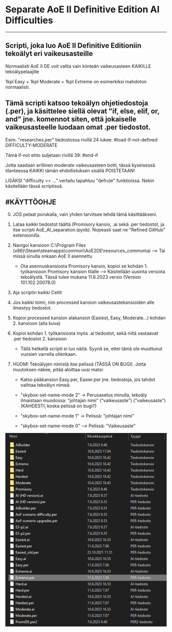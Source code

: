 # Separate AoE II Definitive Edition AI Difficulties
---
## Scripti, joka luo AoE II Definitive Editioniin tekoälyt eri vaikeusasteille

Normaalisti AoE II DE voit valita vain kiinteän vaikeusasteen KAIKILLE tekoälypelaajille

1kpl Easy + 1kpl Moderate + 1kpl Extreme on esimerkiksi mahdoton normaalisti.

## Tämä scripti katsoo tekoälyn ohjetiedostoja (.per), ja käsittelee siellä olevat "if, else, elif, or, and" jne. komennot siten, että jokaiselle vaikeusasteelle luodaan omat .per tiedostot.

Esim. "researches.per" tiedostossa rivillä 24 lukee: #load-if-not-defined DIFFICULTY-MODERATE

Tämä if-not ehto suljetaan rivillä 39: #end-if

Jotta saadaan erillinen moderate vaikeusasteen botti, tässä kyseisessä tilanteessa KAIKKI tämän ehdollistuksen sisällä POISTETAAN!

LISÄKSI "difficulty == ..." vertailu tapahtuu "defrule" funktioissa. Nekin käsitellään tässä scriptissä.

#KÄYTTÖOHJE
---
  0. JOS pelaat porukalla, vain yhden tarvitsee tehdä tämä käsittääkseni.

  1. Lataa kaikki tiedostot täältä (Promisory kansio, .ai sekä .per tiedostot, ja itse scripti AoE_AI_separation.ipynb). Nopeasti saat ne "Refined GitHub" extensionilla.

  2. Navigoi kansioon C:\Program Files (x86)\Steam\steamapps\common\AoE2DE\resources\_common\ai --> Tai missä sinulla onkaan AoE II asennettu
     
     * Ota asennuskansiosta Promisory kansio, kopioi se kohdan 1. työkansioon Promisory kansion tilalle --> Käsitellään uusinta versiota tekoälystä. Tässä tulee mukana 11.6.2023 versio (Version 101.102.20078.0)

  3.  Aja scriptin kaikki Cellit

   4. Jos kaikki toimi, niin processed kansion vaikeusastekansioiden alle ilmestyy tiedostot.

   5. Kopioi processed kansion alakansiot (Easiest, Easy, Moderate...) kohdan 2. kansioon (alla kuva)

   6. Kopioi kohdan 1. työkansiosta myös .ai tiedostot, sekä niitä vastaavat .per tiedostot 2. kansioon

      * Tällä hetkellä scripti ei luo näitä. Syynä se, ettei tämä ole muuttunut vuosien varrella ollenkaan.

   7. HUOM! Tekoälyjen nimistä itse pelissä (TÄSSÄ ON BUGI). Jotta muutoksen näkee, pitää aloittaa uusi matsi:

      * Katso pääkansion Easy.per, Easier.per jne. tiedostoja, jos tahdot vaihtaa tekoälyn nimeä:
  
      * "skybox-set-name-mode 2" -> Perusasetus minulla, tekoäly ilmaistaan muodossa: "johtajan nimi" ("vaikeusaste") ("vaikeusaste") (KAHDESTI, koska pelissä on bugi?)
  
      * "skybox-set-name-mode 1" -> Pelissä: "johtajan nimi"

      * "skybox-set-name-mode 0" --> Pelissä: "Vaikeusaste"

  ![Kansiorakenne](kansiorakenne.png "Kansiorakenne")
